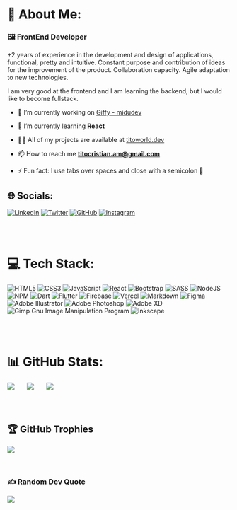 # 💫 About Me:

### 🖼️ FrontEnd Developer

+2 years of experience in the development and design of applications, functional,
pretty and intuitive. Constant purpose and contribution of ideas for the improvement of the
product. Collaboration capacity. Agile adaptation to new technologies.

I am very good at the frontend and I am learning the backend, but I would like to become fullstack.

- 🔭 I’m currently working on [Giffy - midudev](https://github.com/titoworlddev/curso-react-midudev-giffy)

- 🌱 I’m currently learning **React**

- 👨‍💻 All of my projects are available at [titoworld.dev](https://titoworld.dev)

- 📫 How to reach me **titocristian.am@gmail.com**

- ⚡ Fun fact: I use tabs over spaces and close with a semicolon 🤪

## 🌐 Socials:

[![LinkedIn](https://img.shields.io/badge/LinkedIn-%230077B5.svg?style=for-the-badge&logo=linkedin&logoColor=white)](https://linkedin.com/in/https://www.linkedin.com/in/cristian-arias-mejuto/) 
[![Twitter](https://img.shields.io/badge/Twitter-%231DA1F2.svg?style=for-the-badge&logo=Twitter&logoColor=white)](https://twitter.com/cristian_am91)
[![GitHub](https://img.shields.io/badge/github-%2324292e.svg?&style=for-the-badge&logo=github&logoColor=white)](https://github.com/titoworlddev)
[![Instagram](https://img.shields.io/badge/Instagram-%23E4405F.svg?style=for-the-badge&logo=Instagram&logoColor=white)](https://instagram.com/cristian_am91)

</br>
</br>

# 💻 Tech Stack:

![HTML5](https://img.shields.io/badge/html5-%23E34F26.svg?style=for-the-badge&logo=html5&logoColor=white) 
![CSS3](https://img.shields.io/badge/css3-%231572B6.svg?style=for-the-badge&logo=css3&logoColor=white) 
![JavaScript](https://img.shields.io/badge/javascript-%23323330.svg?style=for-the-badge&logo=javascript&logoColor=%23F7DF1E) 
![React](https://img.shields.io/badge/react-%2320232a.svg?style=for-the-badge&logo=react&logoColor=%2361DAFB) 
![Bootstrap](https://img.shields.io/badge/bootstrap-%23563D7C.svg?style=for-the-badge&logo=bootstrap&logoColor=white) 
![SASS](https://img.shields.io/badge/SASS-hotpink.svg?style=for-the-badge&logo=SASS&logoColor=white) 
![NodeJS](https://img.shields.io/badge/node.js-6DA55F?style=for-the-badge&logo=node.js&logoColor=white) 
![NPM](https://img.shields.io/badge/NPM-%23000000.svg?style=for-the-badge&logo=npm&logoColor=white) 
![Dart](https://img.shields.io/badge/dart-%230175C2.svg?style=for-the-badge&logo=dart&logoColor=white) 
![Flutter](https://img.shields.io/badge/Flutter-%2302569B.svg?style=for-the-badge&logo=Flutter&logoColor=white) 
![Firebase](https://img.shields.io/badge/firebase-%23039BE5.svg?style=for-the-badge&logo=firebase) 
![Vercel](https://img.shields.io/badge/vercel-%23000000.svg?style=for-the-badge&logo=vercel&logoColor=white) 
![Markdown](https://img.shields.io/badge/markdown-%23000000.svg?style=for-the-badge&logo=markdown&logoColor=white) 
![Figma](https://img.shields.io/badge/figma-%23F24E1E.svg?style=for-the-badge&logo=figma&logoColor=white)
![Adobe Illustrator](https://img.shields.io/badge/adobeillustrator-%23FF9A00.svg?style=for-the-badge&logo=adobeillustrator&logoColor=white) 
![Adobe Photoshop](https://img.shields.io/badge/adobephotoshop-%2331A8FF.svg?style=for-the-badge&logo=adobephotoshop&logoColor=white) 
![Adobe XD](https://img.shields.io/badge/Adobe%20XD-470137?style=for-the-badge&logo=Adobe%20XD&logoColor=#FF61F6) 
![Gimp Gnu Image Manipulation Program](https://img.shields.io/badge/Gimp-657D8B?style=for-the-badge&logo=gimp&logoColor=FFFFFF) 
![Inkscape](https://img.shields.io/badge/Inkscape-e0e0e0?style=for-the-badge&logo=inkscape&logoColor=080A13)

</br>
</br>

# 📊 GitHub Stats:

<ul style="margin: 0; padding: 0 0 2em 0; display: flex; flex-wrap: wrap; gap: 2em">
  <img src="https://github-readme-stats.vercel.app/api?username=titoworlddev&theme=tokyonight&hide_border=true&include_all_commits=true&count_private=true" align="center" />
  <img src="https://github-readme-streak-stats.herokuapp.com/?user=titoworlddev&theme=tokyonight&hide_border=true" align="center" />
  <img src="https://github-readme-stats.vercel.app/api/top-langs/?username=titoworlddev&theme=tokyonight&hide_border=true&include_all_commits=true&count_private=true&layout=compact" align="center" />
</ul>

</br>

## 🏆 GitHub Trophies

![](https://github-profile-trophy.vercel.app/?username=titoworlddev&theme=tokyonight&no-frame=true&no-bg=false&margin-w=4)

</br>

### ✍️ Random Dev Quote

![](https://quotes-github-readme.vercel.app/api?type=horizontal&theme=tokyonight)
